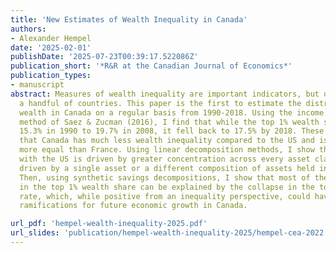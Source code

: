 ```yaml
---
title: 'New Estimates of Wealth Inequality in Canada'
authors:
- Alexander Hempel
date: '2025-02-01'
publishDate: '2025-07-23T00:39:17.522086Z'
publication_short: '*R&R at the Canadian Journal of Economics*'
publication_types:
- manuscript
abstract: Measures of wealth inequality are important indicators, but only exist in
  a handful of countries. This paper is the first to estimate the distribution of
  wealth in Canada on a regular basis from 1990-2018. Using the income capitalization
  method of Saez & Zucman (2016), I find that while the top 1% wealth share rose from
  15.3% in 1990 to 19.7% in 2008, it fell back to 17.5% by 2018. These results suggest
  that Canada has much less wealth inequality compared to the US and is even slightly
  more equal than France. Using linear decomposition methods, I show that this gap
  with the US is driven by greater concentration across every asset class and is not
  driven by a single asset or a different composition of assets held in each country.
  Then, using synthetic savings decompositions, I show that most of the variation
  in the top 1% wealth share can be explained by the collapse in the top 1%’s savings
  rate, which, while positive from an inequality perspective, could have important
  ramifications for future economic growth in Canada.

url_pdf: 'hempel-wealth-inequality-2025.pdf'
url_slides: 'publication/hempel-wealth-inequality-2025/hempel-cea-2022.pdf'
---
```


